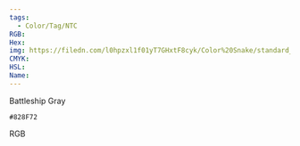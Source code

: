 ```yaml
---
tags:
  - Color/Tag/NTC
RGB:
Hex:
img: https://filedn.com/l0hpzxl1f01yT7GHxtF8cyk/Color%20Snake/standard_csv_to_svg/828F72.svg
CMYK:
HSL:
Name:
---
```

Battleship Gray
```palette
#828F72
```
RGB
